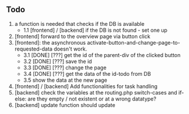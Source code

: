 ## Todo 
1. a function is needed that checks if the DB is available 
   - 1.1 [frontend] / [backend] if the DB is not found - set one up 
2. [frontend] forward to the overview page via button click
3. [frontend]: the asynchronous activate-button-and-change-page-to-requested-data doesn't work.
   - 3.1 [DONE] [???]  get the id of the parent-div of the clicked button
   - 3.2 [DONE] [???]  save the id
   - 3.3 [DONE] [???]  change the page
   - 3.4 [DONE] [???]  get the data of the id-todo from DB
   - 3.5 show the data at the new page
4. [frontend] / [backend] Add functionalities for task handling
5. [backend] check the variables at the routing.php switch-cases and if-else: are they empty / not existent or at a wrong datatype?
6. [backend] update function should update